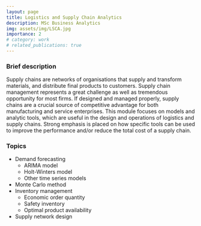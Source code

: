 ```yaml
---
layout: page
title: Logistics and Supply Chain Analytics
description: MSc Business Analytics
img: assets/img/LSCA.jpg
importance: 2
# category: work
# related_publications: true
---
```


### Brief description
Supply chains are networks of organisations that supply and transform materials, and distribute final products to customers. Supply chain management represents a great challenge as well as tremendous opportunity for most firms. If designed and managed properly, supply chains are a crucial source of competitive advantage for both manufacturing and service enterprises. This module focuses on models and analytic tools, which are useful in the design and operations of logistics and supply chains. Strong emphasis is placed on how specific tools can be used to improve the performance and/or reduce the total cost of a supply chain. 

### Topics
* Demand forecasting
    * ARIMA model
    * Holt-Winters model
    * Other time series models
* Monte Carlo method
* Inventory management
    * Economic order quantity
    * Safety inventory
    * Optimal product availability
* Supply network design
